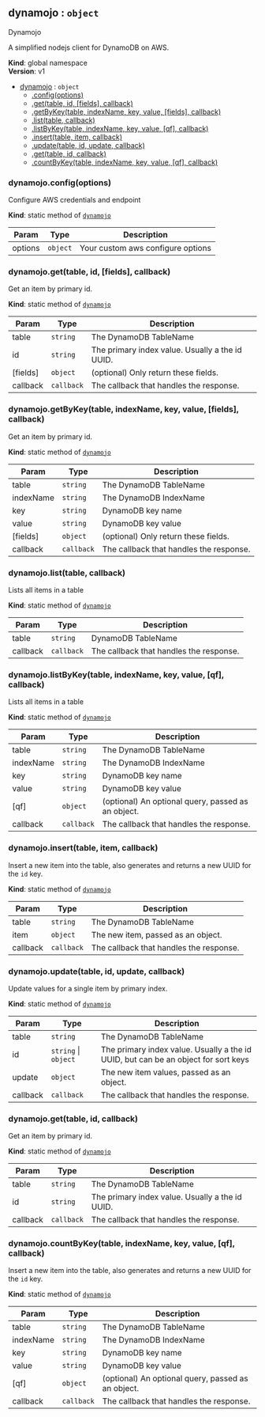 <a name="dynamojo"></a>

## dynamojo : <code>object</code>
Dynamojo

A simplified nodejs client for DynamoDB on AWS.

**Kind**: global namespace  
**Version**: v1  

* [dynamojo](#dynamojo) : <code>object</code>
    * [.config(options)](#dynamojo.config)
    * [.get(table, id, [fields], callback)](#dynamojo.get)
    * [.getByKey(table, indexName, key, value, [fields], callback)](#dynamojo.getByKey)
    * [.list(table, callback)](#dynamojo.list)
    * [.listByKey(table, indexName, key, value, [qf], callback)](#dynamojo.listByKey)
    * [.insert(table, item, callback)](#dynamojo.insert)
    * [.update(table, id, update, callback)](#dynamojo.update)
    * [.get(table, id, callback)](#dynamojo.get)
    * [.countByKey(table, indexName, key, value, [qf], callback)](#dynamojo.countByKey)

<a name="dynamojo.config"></a>

### dynamojo.config(options)
Configure AWS credentials and endpoint

**Kind**: static method of <code>[dynamojo](#dynamojo)</code>  

| Param | Type | Description |
| --- | --- | --- |
| options | <code>object</code> | Your custom aws configure options |

<a name="dynamojo.get"></a>

### dynamojo.get(table, id, [fields], callback)
Get an item by primary id.

**Kind**: static method of <code>[dynamojo](#dynamojo)</code>  

| Param | Type | Description |
| --- | --- | --- |
| table | <code>string</code> | The DynamoDB TableName |
| id | <code>string</code> | The primary index value. Usually a the id UUID. |
| [fields] | <code>object</code> | (optional) Only return these fields. |
| callback | <code>callback</code> | The callback that handles the response. |

<a name="dynamojo.getByKey"></a>

### dynamojo.getByKey(table, indexName, key, value, [fields], callback)
Get an item by primary id.

**Kind**: static method of <code>[dynamojo](#dynamojo)</code>  

| Param | Type | Description |
| --- | --- | --- |
| table | <code>string</code> | The DynamoDB TableName |
| indexName | <code>string</code> | The DynamoDB IndexName |
| key | <code>string</code> | DynamoDB key name |
| value | <code>string</code> | DynamoDB key value |
| [fields] | <code>object</code> | (optional) Only return these fields. |
| callback | <code>callback</code> | The callback that handles the response. |

<a name="dynamojo.list"></a>

### dynamojo.list(table, callback)
Lists all items in a table

**Kind**: static method of <code>[dynamojo](#dynamojo)</code>  

| Param | Type | Description |
| --- | --- | --- |
| table | <code>string</code> | DynamoDB TableName |
| callback | <code>callback</code> | The callback that handles the response. |

<a name="dynamojo.listByKey"></a>

### dynamojo.listByKey(table, indexName, key, value, [qf], callback)
Lists all items in a table

**Kind**: static method of <code>[dynamojo](#dynamojo)</code>  

| Param | Type | Description |
| --- | --- | --- |
| table | <code>string</code> | The DynamoDB TableName |
| indexName | <code>string</code> | The DynamoDB IndexName |
| key | <code>string</code> | DynamoDB key name |
| value | <code>string</code> | DynamoDB key value |
| [qf] | <code>object</code> | (optional) An optional query, passed as an object. |
| callback | <code>callback</code> | The callback that handles the response. |

<a name="dynamojo.insert"></a>

### dynamojo.insert(table, item, callback)
Insert a new item into the table, also generates and returns a new UUID for the `id` key.

**Kind**: static method of <code>[dynamojo](#dynamojo)</code>  

| Param | Type | Description |
| --- | --- | --- |
| table | <code>string</code> | The DynamoDB TableName |
| item | <code>object</code> | The new item, passed as an object. |
| callback | <code>callback</code> | The callback that handles the response. |

<a name="dynamojo.update"></a>

### dynamojo.update(table, id, update, callback)
Update values for a single item by primary index.

**Kind**: static method of <code>[dynamojo](#dynamojo)</code>  

| Param | Type | Description |
| --- | --- | --- |
| table | <code>string</code> | The DynamoDB TableName |
| id | <code>string</code> \| <code>object</code> | The primary index value. Usually a the id UUID, but can be an object for sort keys |
| update | <code>object</code> | The new item values, passed as an object. |
| callback | <code>callback</code> | The callback that handles the response. |

<a name="dynamojo.get"></a>

### dynamojo.get(table, id, callback)
Get an item by primary id.

**Kind**: static method of <code>[dynamojo](#dynamojo)</code>  

| Param | Type | Description |
| --- | --- | --- |
| table | <code>string</code> | The DynamoDB TableName |
| id | <code>string</code> | The primary index value. Usually a the id UUID. |
| callback | <code>callback</code> | The callback that handles the response. |

<a name="dynamojo.countByKey"></a>

### dynamojo.countByKey(table, indexName, key, value, [qf], callback)
Insert a new item into the table, also generates and returns a new UUID for the `id` key.

**Kind**: static method of <code>[dynamojo](#dynamojo)</code>  

| Param | Type | Description |
| --- | --- | --- |
| table | <code>string</code> | The DynamoDB TableName |
| indexName | <code>string</code> | The DynamoDB IndexName |
| key | <code>string</code> | DynamoDB key name |
| value | <code>string</code> | DynamoDB key value |
| [qf] | <code>object</code> | (optional) An optional query, passed as an object. |
| callback | <code>callback</code> | The callback that handles the response. |

